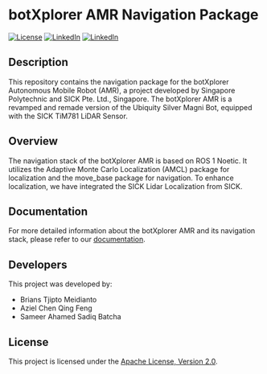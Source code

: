 # botXplorer AMR Navigation Package
[![License](https://img.shields.io/badge/License-Apache%202.0-red.svg)](https://opensource.org/licenses/Apache-2.0)
[![LinkedIn](https://img.shields.io/badge/LinkedIn-Brians%20Tjipto-blue.svg)](https://www.linkedin.com/in/brians-tjipto-a25850153/)
[![LinkedIn](https://img.shields.io/badge/LinkedIn-Aziel%20Chen-blue.svg)](https://www.linkedin.com/in/aziel-chen-a79594278/)

## Description
This repository contains the navigation package for the botXplorer Autonomous Mobile Robot (AMR), a project developed by Singapore Polytechnic and SICK Pte. Ltd., Singapore. The botXplorer AMR is a revamped and remade version of the Ubiquity Silver Magni Bot, equipped with the SICK TiM781 LiDAR Sensor.

## Overview

The navigation stack of the botXplorer AMR is based on ROS 1 Noetic. It utilizes the Adaptive Monte Carlo Localization (AMCL) package for localization and the move_base package for navigation. To enhance localization, we have integrated the SICK Lidar Localization from SICK.

## Documentation

For more detailed information about the botXplorer AMR and its navigation stack, please refer to our [documentation](https://amr-docs-brianstm.vercel.app).

## Developers

This project was developed by:
- Brians Tjipto Meidianto
- Aziel Chen Qing Feng
- Sameer Ahamed Sadiq Batcha
  
## License

This project is licensed under the [Apache License, Version 2.0](LICENSE).

